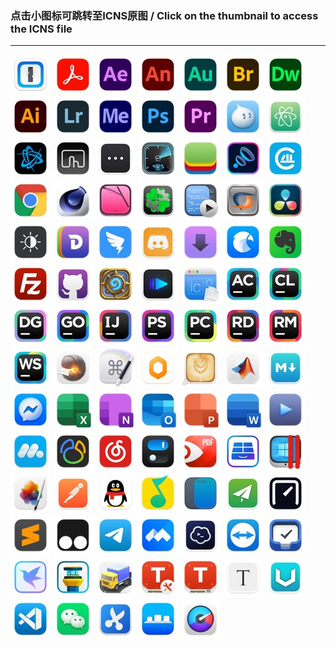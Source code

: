 ### 点击小图标可跳转至ICNS原图  /  Click on the thumbnail to access the ICNS file  
****  

[![1Password.jpg](./1Password.jpg "1Password")](../icons/1Password.icns)
[![Adobe Acrobat.jpg](./Adobe%20Acrobat.jpg "Adobe Acrobat")](../icons/Adobe%20Acrobat.icns)
[![Adobe After Effects.jpg](./Adobe%20After%20Effects.jpg "Adobe After Effects")](../icons/Adobe%20After%20Effects.icns)
[![Adobe Animate.jpg](./Adobe%20Animate.jpg "Adobe Animate")](../icons/Adobe%20Animate.icns)
[![Adobe Audition.jpg](./Adobe%20Audition.jpg "Adobe Audition")](../icons/Adobe%20Audition.icns)
[![Adobe Bridge.jpg](./Adobe%20Bridge.jpg "Adobe Bridge")](../icons/Adobe%20Bridge.icns)
[![Adobe Dreamweaver.jpg](./Adobe%20Dreamweaver.jpg "Adobe Dreamweaver")](../icons/Adobe%20Dreamweaver.icns)
[![Adobe Illustrator.jpg](./Adobe%20Illustrator.jpg "Adobe Illustrator")](../icons/Adobe%20Illustrator.icns)
[![Adobe Lightroom.jpg](./Adobe%20Lightroom.jpg "Adobe Lightroom")](../icons/Adobe%20Lightroom.icns)
[![Adobe Media Encoder.jpg](./Adobe%20Media%20Encoder.jpg "Adobe Media Encoder")](../icons/Adobe%20Media%20Encoder.icns)
[![Adobe Photoshop.jpg](./Adobe%20Photoshop.jpg "Adobe Photoshop")](../icons/Adobe%20Photoshop.icns)
[![Adobe Premiere.jpg](./Adobe%20Premiere.jpg "Adobe Premiere")](../icons/Adobe%20Premiere.icns)
[![Aliwangwang.jpg](./Aliwangwang.jpg "Aliwangwang")](../icons/Aliwangwang.icns)
[![Atom.jpg](./Atom.jpg "Atom")](../icons/Atom.icns)
[![BattleNet.jpg](./BattleNet.jpg "BattleNet")](../icons/BattleNet.icns)
[![Better Touch Tool.jpg](./Better%20Touch%20Tool.jpg "Better Touch Tool")](../icons/Better%20Touch%20Tool.icns)
[![BitBar.jpg](./BitBar.jpg "BitBar")](../icons/BitBar.icns)
[![Blackmagic Disk Speed Test.jpg](./Blackmagic%20Disk%20Speed%20Test.jpg "Blackmagic Disk Speed Test")](../icons/Blackmagic%20Disk%20Speed%20Test.icns)
[![BlueStacks.jpg](./BlueStacks.jpg "BlueStacks")](../icons/BlueStacks.icns)
[![Boom3D.jpg](./Boom3D.jpg "Boom3D")](../icons/Boom3D.icns)
[![CAJViewer.jpg](./CAJViewer.jpg "CAJViewer")](../icons/CAJViewer.icns)
[![Chrome.jpg](./Chrome.jpg "Chrome")](../icons/Chrome.icns)
[![Cinema 4D.jpg](./Cinema%204D.jpg "Cinema 4D")](../icons/Cinema%204D.icns)
[![CleanMyMac.jpg](./CleanMyMac.jpg "CleanMyMac")](../icons/CleanMyMac.icns)
[![CloverConfigurator.jpg](./CloverConfigurator.jpg "CloverConfigurator")](../icons/CloverConfigurator.icns)
[![CodeRunner.jpg](./CodeRunner.jpg "CodeRunner")](../icons/CodeRunner.icns)
[![CrossOver.jpg](./CrossOver.jpg "CrossOver")](../icons/CrossOver.icns)
[![DaVinci.jpg](./DaVinci.jpg "DaVinci")](../icons/DaVinci.icns)
[![Dark Mode for Safari.jpg](./Dark%20Mode%20for%20Safari.jpg "Dark Mode for Safari")](../icons/Dark%20Mode%20for%20Safari.icns)
[![Dash.jpg](./Dash.jpg "Dash")](../icons/Dash.icns)
[![DingTalk.jpg](./DingTalk.jpg "DingTalk")](../icons/DingTalk.icns)
[![Discord.jpg](./Discord.jpg "Discord")](../icons/Discord.icns)
[![Downie.jpg](./Downie.jpg "Downie")](../icons/Downie.icns)
[![Eagle.jpg](./Eagle.jpg "Eagle")](../icons/Eagle.icns)
[![Evernote.jpg](./Evernote.jpg "Evernote")](../icons/Evernote.icns)
[![FileZilla.jpg](./FileZilla.jpg "FileZilla")](../icons/FileZilla.icns)
[![Github.jpg](./Github.jpg "Github")](../icons/Github.icns)
[![HearthStone.jpg](./HearthStone.jpg "HearthStone")](../icons/HearthStone.icns)
[![IINA.jpg](./IINA.jpg "IINA")](../icons/IINA.icns)
[![Icon Slate.jpg](./Icon%20Slate.jpg "Icon Slate")](../icons/Icon%20Slate.icns)
[![JetBrains AppCode.jpg](./JetBrains%20AppCode.jpg "JetBrains AppCode")](../icons/JetBrains%20AppCode.icns)
[![JetBrains CLion.jpg](./JetBrains%20CLion.jpg "JetBrains CLion")](../icons/JetBrains%20CLion.icns)
[![JetBrains DataGrip.jpg](./JetBrains%20DataGrip.jpg "JetBrains DataGrip")](../icons/JetBrains%20DataGrip.icns)
[![JetBrains GoLand.jpg](./JetBrains%20GoLand.jpg "JetBrains GoLand")](../icons/JetBrains%20GoLand.icns)
[![JetBrains IDEA.jpg](./JetBrains%20IDEA.jpg "JetBrains IDEA")](../icons/JetBrains%20IDEA.icns)
[![JetBrains PHPStorm.jpg](./JetBrains%20PHPStorm.jpg "JetBrains PHPStorm")](../icons/JetBrains%20PHPStorm.icns)
[![JetBrains PyCharm.jpg](./JetBrains%20PyCharm.jpg "JetBrains PyCharm")](../icons/JetBrains%20PyCharm.icns)
[![JetBrains Rider.jpg](./JetBrains%20Rider.jpg "JetBrains Rider")](../icons/JetBrains%20Rider.icns)
[![JetBrains RubyMine.jpg](./JetBrains%20RubyMine.jpg "JetBrains RubyMine")](../icons/JetBrains%20RubyMine.icns)
[![JetBrains WebStorm.jpg](./JetBrains%20WebStorm.jpg "JetBrains WebStorm")](../icons/JetBrains%20WebStorm.icns)
[![Keka.jpg](./Keka.jpg "Keka")](../icons/Keka.icns)
[![Keyboard Maestro.jpg](./Keyboard%20Maestro.jpg "Keyboard Maestro")](../icons/Keyboard%20Maestro.icns)
[![Lemon.jpg](./Lemon.jpg "Lemon")](../icons/Lemon.icns)
[![Lungo.jpg](./Lungo.jpg "Lungo")](../icons/Lungo.icns)
[![MATLAB.jpg](./MATLAB.jpg "MATLAB")](../icons/MATLAB.icns)
[![MacDown.jpg](./MacDown.jpg "MacDown")](../icons/MacDown.icns)
[![Messenger.jpg](./Messenger.jpg "Messenger")](../icons/Messenger.icns)
[![Microsoft Excel.jpg](./Microsoft%20Excel.jpg "Microsoft Excel")](../icons/Microsoft%20Excel.icns)
[![Microsoft OneNote.jpg](./Microsoft%20OneNote.jpg "Microsoft OneNote")](../icons/Microsoft%20OneNote.icns)
[![Microsoft Outlook.jpg](./Microsoft%20Outlook.jpg "Microsoft Outlook")](../icons/Microsoft%20Outlook.icns)
[![Microsoft PowerPoint.jpg](./Microsoft%20PowerPoint.jpg "Microsoft PowerPoint")](../icons/Microsoft%20PowerPoint.icns)
[![Microsoft Word.jpg](./Microsoft%20Word.jpg "Microsoft Word")](../icons/Microsoft%20Word.icns)
[![Movist.jpg](./Movist.jpg "Movist")](../icons/Movist.icns)
[![MuMu.jpg](./MuMu.jpg "MuMu")](../icons/MuMu.icns)
[![Navicat.jpg](./Navicat.jpg "Navicat")](../icons/Navicat.icns)
[![NeteaseMusic.jpg](./NeteaseMusic.jpg "NeteaseMusic")](../icons/NeteaseMusic.icns)
[![One Switch.jpg](./One%20Switch.jpg "One Switch")](../icons/One%20Switch.icns)
[![PDF Expert.jpg](./PDF%20Expert.jpg "PDF Expert")](../icons/PDF%20Expert.icns)
[![Paragon NTFS.jpg](./Paragon%20NTFS.jpg "Paragon NTFS")](../icons/Paragon%20NTFS.icns)
[![Parallels Desktop.jpg](./Parallels%20Desktop.jpg "Parallels Desktop")](../icons/Parallels%20Desktop.icns)
[![Pixelmator Pro.jpg](./Pixelmator%20Pro.jpg "Pixelmator Pro")](../icons/Pixelmator%20Pro.icns)
[![Postman.jpg](./Postman.jpg "Postman")](../icons/Postman.icns)
[![QQ.jpg](./QQ.jpg "QQ")](../icons/QQ.icns)
[![QQMusic.jpg](./QQMusic.jpg "QQMusic")](../icons/QQMusic.icns)
[![Rectangle.jpg](./Rectangle.jpg "Rectangle")](../icons/Rectangle.icns)
[![ShadowsocksX.jpg](./ShadowsocksX.jpg "ShadowsocksX")](../icons/ShadowsocksX.icns)
[![Speedtest.jpg](./Speedtest.jpg "Speedtest")](../icons/Speedtest.icns)
[![Sublime.jpg](./Sublime.jpg "Sublime")](../icons/Sublime.icns)
[![Tampermonkey.jpg](./Tampermonkey.jpg "Tampermonkey")](../icons/Tampermonkey.icns)
[![Telegram.jpg](./Telegram.jpg "Telegram")](../icons/Telegram.icns)
[![Tencent Meeting.jpg](./Tencent%20Meeting.jpg "Tencent Meeting")](../icons/Tencent%20Meeting.icns)
[![Termius.jpg](./Termius.jpg "Termius")](../icons/Termius.icns)
[![Themviewer.jpg](./Themviewer.jpg "Themviewer")](../icons/Themviewer.icns)
[![Things3.jpg](./Things3.jpg "Things3")](../icons/Things3.icns)
[![Thunder.jpg](./Thunder.jpg "Thunder")](../icons/Thunder.icns)
[![Tower Pro.jpg](./Tower%20Pro.jpg "Tower Pro")](../icons/Tower%20Pro.icns)
[![Transmit.jpg](./Transmit.jpg "Transmit")](../icons/Transmit.icns)
[![Tuxera Disk Manager.jpg](./Tuxera%20Disk%20Manager.jpg "Tuxera Disk Manager")](../icons/Tuxera%20Disk%20Manager.icns)
[![Tuxera NTFS.jpg](./Tuxera%20NTFS.jpg "Tuxera NTFS")](../icons/Tuxera%20NTFS.icns)
[![Typora.jpg](./Typora.jpg "Typora")](../icons/Typora.icns)
[![V2rayU.jpg](./V2rayU.jpg "V2rayU")](../icons/V2rayU.icns)
[![VSCode.jpg](./VSCode.jpg "VSCode")](../icons/VSCode.icns)
[![WeChat.jpg](./WeChat.jpg "WeChat")](../icons/WeChat.icns)
[![Xnip.jpg](./Xnip.jpg "Xnip")](../icons/Xnip.icns)
[![cDock.jpg](./cDock.jpg "cDock")](../icons/cDock.icns)
[![iStat Menus.jpg](./iStat%20Menus.jpg "iStat Menus")](../icons/iStat%20Menus.icns)
